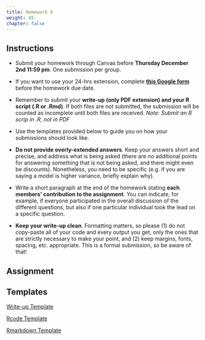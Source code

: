```yaml
---
title: Homework 6
weight: 45
chapter: false
---
```


## Instructions

- Submit your homework through Canvas before **Thursday December 2nd 11:59 pm**. One submission per group.

- If you want to use your 24-hrs extension, complete **[this Google form](https://forms.gle/3HSsiZBAPSZ8rEYD7)** before the homework due date.

- Remember to submit your **write-up (only PDF extension) and your R script (.R or .Rmd)**. If both files are not submitted, the submission will be counted as incomplete until both files are received. *Note: Submit an R scrip in .R, not in PDF*

- Use the templates provided below to guide you on how your submissions should look like.

- **Do not provide overly-extended answers**. Keep your answers short and precise, and address what is being asked (there are no additional points for answering something that is not being asked, and there might even be discounts). Nonetheless, you need to be specific (e.g. if you are saying a model is higher variance, briefly explain why).

- Write a short paragraph at the end of the homework stating **each members' contribution to the assignment**. You can indicate, for example, if everyone participated in the overall discussion of the different questions, but also if one particular individual took the lead on a specific question.

- **Keep your write-up clean**. Formatting matters, so please (1) do not copy-paste all of your code and every output you get, only the ones that are strictly necessary to make your point, and (2) keep margins, fonts, spacing, etc. appropriate. This is a formal submission, so be aware of that! 

## Assignment

<!-- You can find Homework 6 here: <a onclick="ga('send', 'event', 'External-Link','click','hw6','0','Link');" href="https://sta235.netlify.app/assignments/homework/homework6/STA235H_Fall21_Homework6.html" target="_blank" class="btn btn-default"> Open HW6 <i class="fas fa-external-link-alt"></i></a> -->

## Templates

<a onclick="ga('send', 'event', 'External-Link','click','hw5_doc','0','Link');" href="https://sta235.netlify.app/assignments/homework/homework6/STA235H_HW6_template.docx" target="_blank" class="btn btn-default"> Write-up Template <i class="fas fa-external-link-alt"></i></a> 
<br>

<a onclick="ga('send', 'event', 'External-Link','click','hw5_code','0','Link');" href="https://sta235.netlify.app/assignments/homework/homework6/STA235H_HW6_template.R" target="_blank" class="btn btn-default"> Rcode Template <i class="fas fa-external-link-alt"></i></a> 
<br>

<a onclick="ga('send', 'event', 'External-Link','click','hw5_rmd','0','Link');" href="https://sta235.netlify.app/assignments/homework/homework6/STA235H_HW6_template.Rmd" target="_blank" class="btn btn-default"> Rmarkdown Template <i class="fas fa-external-link-alt"></i></a>


<!-- ## Answer Key

- You can find the answer key for Homework 6 here: <a onclick="ga('send', 'event', 'External-Link','click','hw6_key','0','Link');" href="https://sta235.netlify.app/assignments/homework/homework6/STA235H_Fall21_Homework6_AnswerKey.html" target="_blank" class="btn btn-default"> Open HW4 Answer Key <i class="fas fa-external-link-alt"></i></a>  -->